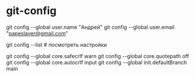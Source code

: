 # git-config

git config --global user.name "Андрей"
git config --global user.email "papeslaver@gmail.com"

git config --list # посмотреть настройки

git config --global core.safecrlf warn
git config --global core.quotepath off
git config --global core.autocrlf input
git config --global init.defaultBranch main
